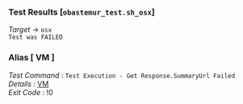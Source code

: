### Test Results [`obastemur_test.sh_osx`]   
*Target* -> `osx`   
`Test was FAILED`

### Alias [ VM ]   
*Test Command* : `Test Execution - Get Response.SummaryUrl Failed`   
*Details*      : [VM](https://github.com/CCRobot/TestResults/blob/20180222T202547obastemur_test.sh_osx/VM_0.md)   
*Exit Code*    : !0   

   

